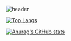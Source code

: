 ![header](https://capsule-render.vercel.app/api?type=soft&color=auto&height=50&section=header&text=ST0PHoonGitHub&fontSize=20)

[![Top Langs](https://github-readme-stats.vercel.app/api/top-langs/?username=ST0PHoon)](https://github.com/ST0PHoon/github-readme-stats)

[![Anurag's GitHub stats](https://github-readme-stats.vercel.app/api?username=ST0PHoon)](https://github.com/ST0PHoon/github-readme-stats)

<!--
**ST0PHoon/ST0PHoon** is a ✨ _special_ ✨ repository because its `README.md` (this file) appears on your GitHub profile.

Here are some ideas to get you started:

- 🔭 I’m currently working on ...
- 🌱 I’m currently learning ...
- 👯 I’m looking to collaborate on ...
- 🤔 I’m looking for help with ...
- 💬 Ask me about ...
- 📫 How to reach me: ...
- 😄 Pronouns: ...
- ⚡ Fun fact: ...
-->
